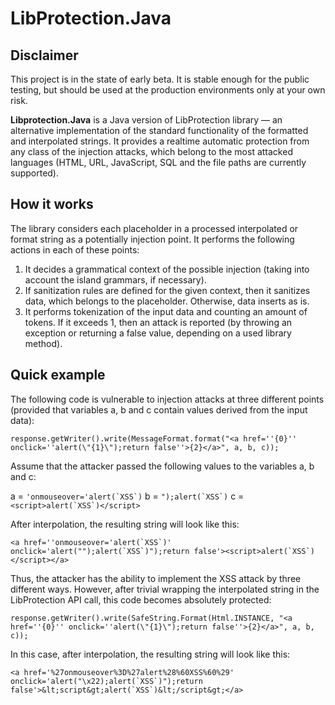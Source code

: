 # LibProtection.Java

## Disclaimer

This project is in the state of early beta. It is stable enough for the public testing, but should be used at the production environments only at your own risk.

**Libprotection.Java** is a Java version of LibProtection library — an alternative implementation of the standard functionality of the formatted and interpolated strings. It provides a realtime automatic protection from any class of the injection attacks, which belong to the most attacked languages (HTML, URL, JavaScript, SQL and the file paths are currently supported).

<!-- fix to JAVA!
| Windows Build Status |
|---|
|[![Build status](https://ci.appveyor.com/api/projects/status/8y9t294ypeuu18rs/branch/dev?svg=true)](https://ci.appveyor.com/project/libprotection/libprotection-dotnet/branch/dev)|
-->

## How it works

The library considers each placeholder in a processed interpolated or format string as a potentially injection point. It performs the following actions in each of these points:

1. It decides a grammatical context of the possible injection (taking into account the island grammars, if necessary).
2. If sanitization rules are defined for the given context, then it sanitizes data, which belongs to the placeholder. Otherwise, data inserts as is.
3. It performs tokenization of the input data and counting an amount of tokens. If it exceeds 1, then an attack is reported (by throwing an exception or returning a false value, depending on a used library method).

## Quick example

The following code is vulnerable to injection attacks at three different points (provided that variables a, b and c contain values derived from the input data):

```
response.getWriter().write(MessageFormat.format("<a href=''{0}'' onclick=''alert(\"{1}\");return false''>{2}</a>", a, b, c));
```

Assume that the attacker passed the following values to the variables a, b and c:

a = ``'onmouseover='alert(`XSS`)``
b = ``");alert(`XSS`)``
c = ``<script>alert(`XSS`)</script>``

After interpolation, the resulting string will look like this:

``<a href=''onmouseover='alert(`XSS`)' onclick='alert("");alert(`XSS`)");return false'><script>alert(`XSS`)</script></a>``

Thus, the attacker has the ability to implement the XSS attack by three different ways. However, after trivial wrapping the interpolated string in the LibProtection API call, this code becomes absolutely protected:

```
response.getWriter().write(SafeString.Format(Html.INSTANCE, "<a href=''{0}'' onclick=''alert(\"{1}\");return false''>{2}</a>", a, b, c));
```

In this case, after interpolation, the resulting string will look like this:

``<a href='%27onmouseover%3D%27alert%28%60XSS%60%29' onclick='alert("\x22);alert(`XSS`)");return false'>&lt;script&gt;alert(`XSS`)&lt;/script&gt;</a>``

<!-- fix to JAVA!
## Try it online

A test site that imitates a vulnerable application protected by the library is available [here](http://playground.libprotection.org/).
-->